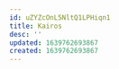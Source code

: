 ```yaml
---
id: uZYZcOnL5NltQ1LPHiqn1
title: Kairos
desc: ''
updated: 1639762693867
created: 1639762693867
---
```


